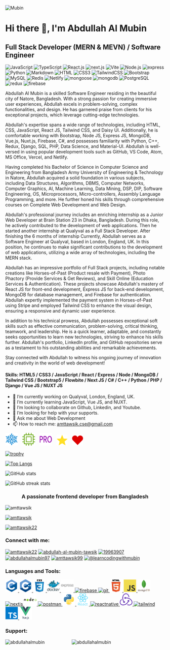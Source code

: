 ![Mubin](https://i.ibb.co/7Nhrr08/Blue-Modern-Photo-Technology-You-Tube-Banner-1.png)

# Hi there 👋, I'm Abdullah Al Mubin
## Full Stack Developer (MERN & MEVN) / Software Engineer

![JavaScript](https://img.shields.io/badge/JavaScript-F7DF1E?style=flat-square&logo=javascript&logoColor=black) ![TypeScript](https://img.shields.io/badge/TypeScript-007ACC?style=flat-square&logo=typescript&logoColor=white) ![React.js](https://img.shields.io/badge/React.js-0081CB?style=flat-square&logo=react&logoColor=61DAFB) ![next.js](https://img.shields.io/badge/next.js-black?style=flat-square&logo=Next.js&logoColor=fff) ![Vite](https://img.shields.io/badge/Vite-593D88?style=flat-square&logo=vite&logoColor=white) ![Node.js](https://img.shields.io/badge/Node.js-43853D?style=flat-square&logo=node.js&logoColor=white) ![express](https://img.shields.io/badge/express-EEEEEE?style=flat-square&logo=express&logoColor=black) ![Python](https://img.shields.io/badge/Python-3776AB?style=flat-square&logo=python&logoColor=white) ![Markdown](https://img.shields.io/badge/Markdown-000000?style=flat-square&logo=markdown&logoColor=white) ![HTML](https://img.shields.io/badge/HTML5-E34F26?style=flat-square&logo=html5&logoColor=white) ![CSS3](https://img.shields.io/badge/CSS3-1572B6?style=flat-square&logo=css3&logoColor=white) ![TailwindCSS](https://img.shields.io/badge/Tailwind_CSS-38B2AC?style=flat-square&logo=tailwind-css&logoColor=white) ![Bootstrap](https://img.shields.io/badge/Bootstrap-563D7C?style=flat-square&logo=bootstrap&logoColor=white) ![MySQL](https://img.shields.io/badge/MySQL-005C84?style=flat-square&logo=mysql&logoColor=white) ![Redis](https://img.shields.io/badge/redis-%23DD0031.svg?&style=flat-square&logo=redis&logoColor=white) ![Netlify](https://img.shields.io/badge/Netlify-00C7B7?style=flat-square&logo=netlify&logoColor=white) ![mongoose](https://img.shields.io/badge/mongoose-EEEEEE?style=flat-square&logo=mongoose&logoColor=9F3232) ![mongodb](https://img.shields.io/badge/mongodb-001E2B?style=flat-square&logo=mongodb) ![PostgreSQL](https://img.shields.io/badge/PostgreSQL-336791?style=flat-square&logo=PostgreSQL&logoColor=fff) ![redux](https://img.shields.io/badge/redux-7A4FBD?style=flat-square&logo=redux&logoColor=fff) ![firebase](https://img.shields.io/badge/firebase-2177EA?style=flat-square&logo=firebase)

Abdullah Al Mubin is a skilled Software Engineer residing in the beautiful city of Natore, Bangladesh. With a strong passion for creating immersive user experiences, Abdullah excels in problem-solving, complex functionalities, and design. He has garnered praise from clients for his exceptional projects, which leverage cutting-edge technologies.

Abdullah's expertise spans a wide range of technologies, including HTML, CSS, JavaScript, React JS, Tailwind CSS, and Daisy UI. Additionally, he is comfortable working with Bootstrap, Node JS, Express JS, MongoDB, Vue.js, Nuxt.js, Firebase, C#, and possesses familiarity with Python, C++, Redux, Django, SQL, PHP, Data Science, and Material-UI. Abdullah is well-versed in using popular development tools such as GitHub, VS Code, Atom, MS Office, Vercel, and Netlify.

Having completed his Bachelor of Science in Computer Science and Engineering from Bangladesh Army University of Engineering & Technology in Natore, Abdullah acquired a solid foundation in various subjects, including Data Structures, Algorithms, DBMS, Computer Networks, Computer Graphics, AI, Machine Learning, Data Mining, DSP, DIP, Software Engineering, OS, Microprocessors, Micro-controllers, Assembly Language Programming, and more. He further honed his skills through comprehensive courses on Complete Web Development and Web Design.

Abdullah's professional journey includes an enriching internship as a Junior Web Developer at Brain Station 23 in Dhaka, Bangladesh. During this role, he actively contributed to the development of web applications. Then he started another internship at Qualyval as a Full Stack Developer. After finishing the 6 months of internship Currently, Abdullah serves as a Software Engineer at Qualyval, based in London, England, UK. In this position, he continues to make significant contributions to the development of web applications, utilizing a wide array of technologies, including the MERN stack.

Abdullah has an impressive portfolio of Full Stack projects, including notable creations like Horses-of-Past (Product resale with Payment), Photo Phactory (Provide Services & Get Reviews), and Skill Online (Education Services & Authentication). These projects showcase Abdullah's mastery of React JS for front-end development, Express JS for back-end development, MongoDB for database management, and Firebase for authentication. Abdullah expertly implemented the payment system in Horses-of-Past using Stripe and employed Tailwind CSS to enhance the visual design, ensuring a responsive and dynamic user experience.

In addition to his technical prowess, Abdullah possesses exceptional soft skills such as effective communication, problem-solving, critical thinking, teamwork, and leadership. He is a quick learner, adaptable, and constantly seeks opportunities to learn new technologies, striving to enhance his skills further. Abdullah's portfolio, LinkedIn profile, and GitHub repositories serve as a testament to his outstanding abilities and remarkable achievements.

Stay connected with Abdullah to witness his ongoing journey of innovation and creativity in the world of web development!

#### Skills: HTML5 / CSS3 / JavaScript / React / Express / Node / MongoDB / Tailwind CSS / Bootstrap5 / Flowbite / Next JS / C# / C++ / Python / PHP / Django / Vue JS / NUXT JS

- 🔭 I’m currently working on Qualyval, London, England, UK. 
- 🌱 I’m currently learning JavaScript, Vue JS, and NUXT. 
- 👯 I’m looking to collaborate on Github, Linkedin, and Youtube. 
- 🤔 I’m looking for help with your supports. 
- 💬 Ask me about Web Development 
- 📫 How to reach me: amttawsik.cse@gmail.com 
 

<a href='https://archiveprogram.github.com/'><img src='https://raw.githubusercontent.com/acervenky/animated-github-badges/master/assets/acbadge.gif' width='40' height='40'></a> <a href='https://docs.github.com/en/developers'><img src='https://raw.githubusercontent.com/acervenky/animated-github-badges/master/assets/devbadge.gif' width='40' height='40'></a> <a href='https://github.com/pricing'><img src='https://raw.githubusercontent.com/acervenky/animated-github-badges/master/assets/pro.gif' width='40' height='40'></a> <a href='https://stars.github.com/'><img src='https://raw.githubusercontent.com/acervenky/animated-github-badges/master/assets/starbadge.gif' width='35' height='35'></a> <a href='https://docs.github.com/en/github/supporting-the-open-source-community-with-github-sponsors'><img src='https://raw.githubusercontent.com/acervenky/animated-github-badges/master/assets/sponsorbadge.gif' width='35' height='35'></a> 

[![trophy](https://github-profile-trophy.vercel.app/?username=AmtTawsik)](https://github.com/ryo-ma/github-profile-trophy)

[![Top Langs](https://github-readme-stats.vercel.app/api/top-langs/?username=AmtTawsik)](https://github.com/anuraghazra/github-readme-stats)

![GitHub stats](https://github-readme-stats.vercel.app/api?username=AmtTawsik&show_icons=true&count_private=true)  

![GitHub streak stats](https://streak-stats.demolab.com/?user=AmtTawsik)  

<h3 align="center">A passionate frontend developer from Bangladesh</h3>

<p align="left"> <img src="https://komarev.com/ghpvc/?username=amttawsik&label=Profile%20views&color=0e75b6&style=flat" alt="amttawsik" /> </p>

<p align="left"> <a href="https://github.com/ryo-ma/github-profile-trophy"><img src="https://github-profile-trophy.vercel.app/?username=amttawsik" alt="amttawsik" /></a> </p>

<p align="left"> <a href="https://twitter.com/amttawsik22" target="blank"><img src="https://img.shields.io/twitter/follow/amttawsik22?logo=twitter&style=for-the-badge" alt="amttawsik22" /></a> </p>

<h3 align="left">Connect with me:</h3>
<p align="left">
<a href="https://twitter.com/amttawsik22" target="blank"><img align="center" src="https://raw.githubusercontent.com/rahuldkjain/github-profile-readme-generator/master/src/images/icons/Social/twitter.svg" alt="amttawsik22" height="30" width="40" /></a>
<a href="https://linkedin.com/in/abdullah-al-mubin-tawsik" target="blank"><img align="center" src="https://raw.githubusercontent.com/rahuldkjain/github-profile-readme-generator/master/src/images/icons/Social/linked-in-alt.svg" alt="abdullah-al-mubin-tawsik" height="30" width="40" /></a>
<a href="https://stackoverflow.com/users/19963907" target="blank"><img align="center" src="https://raw.githubusercontent.com/rahuldkjain/github-profile-readme-generator/master/src/images/icons/Social/stack-overflow.svg" alt="19963907" height="30" width="40" /></a>
<a href="https://fb.com/abdullahalmubin97" target="blank"><img align="center" src="https://raw.githubusercontent.com/rahuldkjain/github-profile-readme-generator/master/src/images/icons/Social/facebook.svg" alt="abdullahalmubin97" height="30" width="40" /></a>
<a href="https://instagram.com/amttawsik99" target="blank"><img align="center" src="https://raw.githubusercontent.com/rahuldkjain/github-profile-readme-generator/master/src/images/icons/Social/instagram.svg" alt="amttawsik99" height="30" width="40" /></a>
<a href="https://www.youtube.com/c/@learncodingwithmubin" target="blank"><img align="center" src="https://raw.githubusercontent.com/rahuldkjain/github-profile-readme-generator/master/src/images/icons/Social/youtube.svg" alt="@learncodingwithmubin" height="30" width="40" /></a>
</p>

<h3 align="left">Languages and Tools:</h3>
<p align="left"> <a href="https://www.cprogramming.com/" target="_blank" rel="noreferrer"> <img src="https://raw.githubusercontent.com/devicons/devicon/master/icons/c/c-original.svg" alt="c" width="40" height="40"/> </a> <a href="https://www.w3schools.com/cpp/" target="_blank" rel="noreferrer"> <img src="https://raw.githubusercontent.com/devicons/devicon/master/icons/cplusplus/cplusplus-original.svg" alt="cplusplus" width="40" height="40"/> </a> <a href="https://www.w3schools.com/css/" target="_blank" rel="noreferrer"> <img src="https://raw.githubusercontent.com/devicons/devicon/master/icons/css3/css3-original-wordmark.svg" alt="css3" width="40" height="40"/> </a> <a href="https://www.docker.com/" target="_blank" rel="noreferrer"> <img src="https://raw.githubusercontent.com/devicons/devicon/master/icons/docker/docker-original-wordmark.svg" alt="docker" width="40" height="40"/> </a> <a href="https://expressjs.com" target="_blank" rel="noreferrer"> <img src="https://raw.githubusercontent.com/devicons/devicon/master/icons/express/express-original-wordmark.svg" alt="express" width="40" height="40"/> </a> <a href="https://firebase.google.com/" target="_blank" rel="noreferrer"> <img src="https://www.vectorlogo.zone/logos/firebase/firebase-icon.svg" alt="firebase" width="40" height="40"/> </a> <a href="https://git-scm.com/" target="_blank" rel="noreferrer"> <img src="https://www.vectorlogo.zone/logos/git-scm/git-scm-icon.svg" alt="git" width="40" height="40"/> </a> <a href="https://www.w3.org/html/" target="_blank" rel="noreferrer"> <img src="https://raw.githubusercontent.com/devicons/devicon/master/icons/html5/html5-original-wordmark.svg" alt="html5" width="40" height="40"/> </a> <a href="https://developer.mozilla.org/en-US/docs/Web/JavaScript" target="_blank" rel="noreferrer"> <img src="https://raw.githubusercontent.com/devicons/devicon/master/icons/javascript/javascript-original.svg" alt="javascript" width="40" height="40"/> </a> <a href="https://www.mongodb.com/" target="_blank" rel="noreferrer"> <img src="https://raw.githubusercontent.com/devicons/devicon/master/icons/mongodb/mongodb-original-wordmark.svg" alt="mongodb" width="40" height="40"/> </a> <a href="https://nextjs.org/" target="_blank" rel="noreferrer"> <img src="https://cdn.worldvectorlogo.com/logos/nextjs-2.svg" alt="nextjs" width="40" height="40"/> </a> <a href="https://nodejs.org" target="_blank" rel="noreferrer"> <img src="https://raw.githubusercontent.com/devicons/devicon/master/icons/nodejs/nodejs-original-wordmark.svg" alt="nodejs" width="40" height="40"/> </a> <a href="https://postman.com" target="_blank" rel="noreferrer"> <img src="https://www.vectorlogo.zone/logos/getpostman/getpostman-icon.svg" alt="postman" width="40" height="40"/> </a> <a href="https://www.python.org" target="_blank" rel="noreferrer"> <img src="https://raw.githubusercontent.com/devicons/devicon/master/icons/python/python-original.svg" alt="python" width="40" height="40"/> </a> <a href="https://reactjs.org/" target="_blank" rel="noreferrer"> <img src="https://raw.githubusercontent.com/devicons/devicon/master/icons/react/react-original-wordmark.svg" alt="react" width="40" height="40"/> </a> <a href="https://reactnative.dev/" target="_blank" rel="noreferrer"> <img src="https://reactnative.dev/img/header_logo.svg" alt="reactnative" width="40" height="40"/> </a> <a href="https://redux.js.org" target="_blank" rel="noreferrer"> <img src="https://raw.githubusercontent.com/devicons/devicon/master/icons/redux/redux-original.svg" alt="redux" width="40" height="40"/> </a> <a href="https://tailwindcss.com/" target="_blank" rel="noreferrer"> <img src="https://www.vectorlogo.zone/logos/tailwindcss/tailwindcss-icon.svg" alt="tailwind" width="40" height="40"/> </a> <a href="https://www.typescriptlang.org/" target="_blank" rel="noreferrer"> <img src="https://raw.githubusercontent.com/devicons/devicon/master/icons/typescript/typescript-original.svg" alt="typescript" width="40" height="40"/> </a> <a href="https://vuejs.org/" target="_blank" rel="noreferrer"> <img src="https://raw.githubusercontent.com/devicons/devicon/master/icons/vuejs/vuejs-original-wordmark.svg" alt="vuejs" width="40" height="40"/> </a> </p>

<h3 align="left">Support:</h3>
<p><a href="https://www.buymeacoffee.com/abdullahalmubin"> <img align="left" src="https://cdn.buymeacoffee.com/buttons/v2/default-yellow.png" height="50" width="210" alt="abdullahalmubin" /></a><a href="https://ko-fi.com/abdullahalmubin"> <img align="left" src="https://cdn.ko-fi.com/cdn/kofi3.png?v=3" height="50" width="210" alt="abdullahalmubin" /></a></p><br><br>
